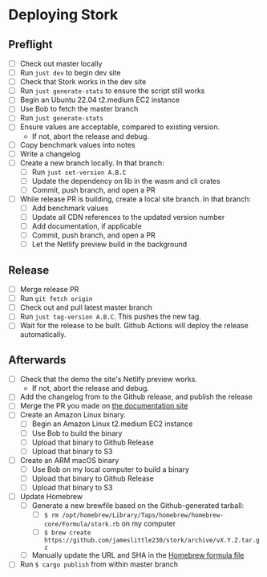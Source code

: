 # Deploying Stork

<!-- just print-deploy -->

## Preflight

- [ ] Check out master locally
- [ ] Run `just dev` to begin dev site
- [ ] Check that Stork works in the dev site
- [ ] Run `just generate-stats` to ensure the script still works
- [ ] Begin an Ubuntu 22.04 t2.medium EC2 instance
- [ ] Use Bob to fetch the master branch
- [ ] Run `just generate-stats`
- [ ] Ensure values are acceptable, compared to existing version.
  - If not, abort the release and debug.
- [ ] Copy benchmark values into notes
- [ ] Write a changelog
- [ ] Create a new branch locally. In that branch:
  - [ ] Run `just set-version A.B.C`
  - [ ] Update the dependency on lib in the wasm and cli crates
  - [ ] Commit, push branch, and open a PR
- [ ] While release PR is building, create a local site branch. In that branch:
  - [ ] Add benchmark values
  - [ ] Update all CDN references to the updated version number
  - [ ] Add documentation, if applicable
  - [ ] Commit, push branch, and open a PR
  - [ ] Let the Netlify preview build in the background

## Release

- [ ] Merge release PR
- [ ] Run `git fetch origin`
- [ ] Check out and pull latest master branch
- [ ] Run `just tag-version A.B.C`. This pushes the new tag.
- [ ] Wait for the release to be built. Github Actions will deploy the release automatically.

## Afterwards

- [ ] Check that the demo the site's Netlify preview works.
  - If not, abort the release and debug.
- [ ] Add the changelog from to the Github release, and publish the release
- [ ] Merge the PR you made on [the documentation site](https://github.com/stork-search/site)
- [ ] Create an Amazon Linux binary.
  - [ ] Begin an Amazon Linux t2.medium EC2 instance
  - [ ] Use Bob to build the binary
  - [ ] Upload that binary to Github Release
  - [ ] Upload that binary to S3
- [ ] Create an ARM macOS binary
  - [ ] Use Bob on my local computer to build a binary
  - [ ] Upload that binary to Github Release
  - [ ] Upload that binary to S3
- [ ] Update Homebrew
  - [ ] Generate a new brewfile based on the Github-generated tarball:
    - [ ] `$ rm /opt/homebrew/Library/Taps/homebrew/homebrew-core/Formula/stork.rb` on my computer
    - [ ] `$ brew create https://github.com/jameslittle230/stork/archive/vX.Y.Z.tar.gz`
  - [ ] Manually update the URL and SHA in the [Homebrew formula file](https://github.com/jameslittle230/homebrew-stork-tap/blob/master/Formula/stork.rb)
- [ ] Run `$ cargo publish` from within master branch
